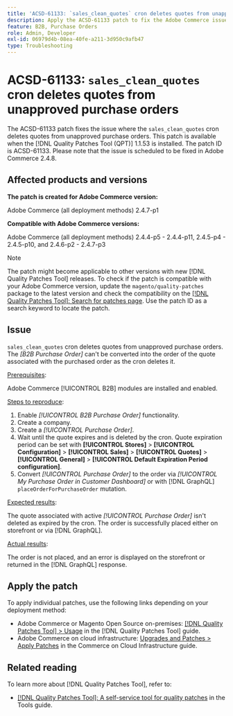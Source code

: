 ```yaml
---
title: 'ACSD-61133: `sales_clean_quotes` cron deletes quotes from unapproved purchase orders'
description: Apply the ACSD-61133 patch to fix the Adobe Commerce issue where `sales_clean_quotes` cron deletes quotes from unapproved purchase orders.
feature: B2B, Purchase Orders
role: Admin, Developer
exl-id: 06979d4b-08ea-40fe-a211-3d950c9afb47
type: Troubleshooting
---
```

# ACSD-61133: `sales_clean_quotes` cron deletes quotes from unapproved purchase orders

The ACSD-61133 patch fixes the issue where the `sales_clean_quotes` cron deletes quotes from unapproved purchase orders. This patch is available when the [!DNL Quality Patches Tool (QPT)] 1.1.53 is installed. The patch ID is ACSD-61133. Please note that the issue is scheduled to be fixed in Adobe Commerce 2.4.8.

## Affected products and versions

**The patch is created for Adobe Commerce version:**

Adobe Commerce (all deployment methods) 2.4.7-p1

**Compatible with Adobe Commerce versions:**

Adobe Commerce (all deployment methods) 2.4.4-p5 - 2.4.4-p11, 2.4.5-p4 - 2.4.5-p10, and 2.4.6-p2 - 2.4.7-p3

>[!NOTE]
>
>The patch might become applicable to other versions with new [!DNL Quality Patches Tool] releases. To check if the patch is compatible with your Adobe Commerce version, update the `magento/quality-patches` package to the latest version and check the compatibility on the [[!DNL Quality Patches Tool]: Search for patches page](https://experienceleague.adobe.com/tools/commerce-quality-patches/index.html). Use the patch ID as a search keyword to locate the patch.

## Issue

`sales_clean_quotes` cron deletes quotes from unapproved purchase orders. The *[B2B Purchase Order]* can't be converted into the order of the quote associated with the purchased order as the cron deletes it.

<u>Prerequisites</u>:

Adobe Commerce [!UICONTROL B2B] modules are installed and enabled.

<u>Steps to reproduce</u>:

1. Enable *[!UICONTROL B2B Purchase Order]* functionality.
1. Create a company.
1. Create a *[!UICONTROL Purchase Order]*.
1. Wait until the quote expires and is deleted by the cron. Quote expiration period can be set with **[!UICONTROL Stores]** > **[!UICONTROL Configuration]** > **[!UICONTROL Sales]** > **[!UICONTROL Quotes]** > **[!UICONTROL General]** > **[!UICONTROL Default Expiration Period configuration]**.
1. Convert *[!UICONTROL Purchase Order]* to the order via *[!UICONTROL My Purchase Order in Customer Dashboard]* or with [!DNL GraphQL] `placeOrderForPurchaseOrder` mutation.

<u>Expected results</u>:

The quote associated with active *[!UICONTROL Purchase Order]* isn't deleted as expired by the cron. The order is successfully placed either on storefront or via [!DNL GraphQL].

<u>Actual results</u>:

The order is not placed, and an error is displayed on the storefront or returned in the [!DNL GraphQL] response.

## Apply the patch

To apply individual patches, use the following links depending on your deployment method:

* Adobe Commerce or Magento Open Source on-premises: [[!DNL Quality Patches Tool] > Usage](/help/tools/quality-patches-tool/usage.md) in the [!DNL Quality Patches Tool] guide.
* Adobe Commerce on cloud infrastructure: [Upgrades and Patches > Apply Patches](https://experienceleague.adobe.com/docs/commerce-cloud-service/user-guide/develop/upgrade/apply-patches.html) in the Commerce on Cloud Infrastructure guide.

## Related reading

To learn more about [!DNL Quality Patches Tool], refer to:

* [[!DNL Quality Patches Tool]: A self-service tool for quality patches](/help/tools/quality-patches-tool/quality-patches-tool-to-self-serve-quality-patches.md) in the Tools guide.
